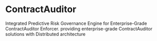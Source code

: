 # ContractAuditor
Integrated Predictive Risk Governance Engine for Enterprise-Grade ContractAuditor Enforcer. providing enterprise-grade ContractAuditor solutions with Distributed architecture
